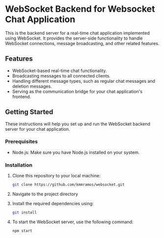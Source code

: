 # WebSocket Backend for Websocket Chat Application

This is the backend server for a real-time chat application implemented using WebSocket. It provides the server-side functionality to handle WebSocket connections, message broadcasting, and other related features.

## Features

- WebSocket-based real-time chat functionality.
- Broadcasting messages to all connected clients.
- Handling different message types, such as regular chat messages and deletion messages.
- Serving as the communication bridge for your chat application's frontend.

## Getting Started

These instructions will help you set up and run the WebSocket backend server for your chat application.

### Prerequisites

- Node.js: Make sure you have Node.js installed on your system.

### Installation

1. Clone this repository to your local machine:

   ```bash
   git clone https://github.com/kmmramos/websocket.git

2. Navigate to the project directory
3. Install the required dependencies using:

   ```bash
   git install

4. To start the WebSocket server, use the following command:

   ```bash
   npm start
